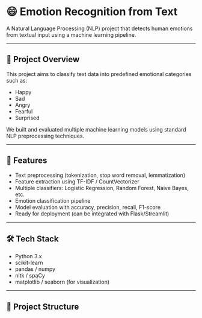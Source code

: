 # 😄 Emotion Recognition from Text

A Natural Language Processing (NLP) project that detects human emotions from textual input using a machine learning pipeline.

---

## 📌 Project Overview

This project aims to classify text data into predefined emotional categories such as:
- Happy
- Sad
- Angry
- Fearful
- Surprised
  

We built and evaluated multiple machine learning models using standard NLP preprocessing techniques.

---

## 🚀 Features

- Text preprocessing (tokenization, stop word removal, lemmatization)
- Feature extraction using TF-IDF / CountVectorizer
- Multiple classifiers: Logistic Regression, Random Forest, Naive Bayes, etc.
- Emotion classification pipeline
- Model evaluation with accuracy, precision, recall, F1-score
- Ready for deployment (can be integrated with Flask/Streamlit)

---

## 🛠️ Tech Stack

- Python 3.x
- scikit-learn
- pandas / numpy
- nltk / spaCy
- matplotlib / seaborn (for visualization)

---

## 📂 Project Structure

